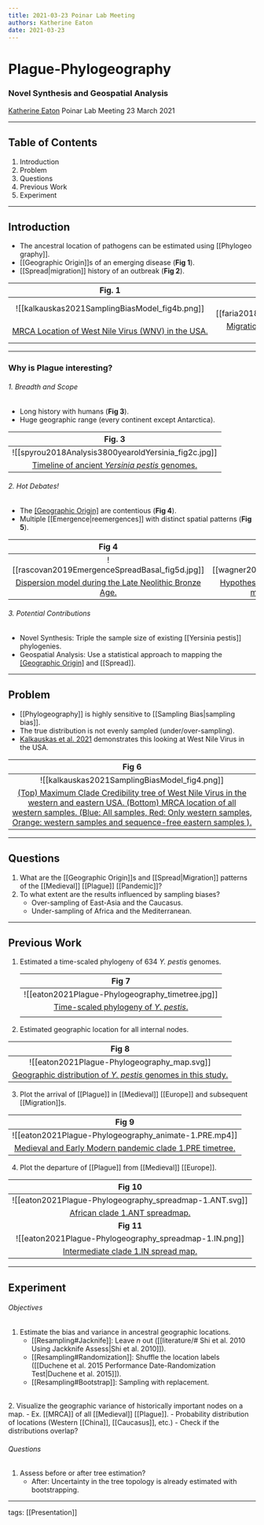 ```yaml
---
title: 2021-03-23 Poinar Lab Meeting
authors: Katherine Eaton
date: 2021-03-23
---
```


# Plague-Phylogeography 
### Novel Synthesis and Geospatial Analysis

[Katherine Eaton](https://ktmeaton.github.io/)
Poinar Lab Meeting
23 March 2021

---

## Table of Contents

1. Introduction
2. Problem
3. Questions
4. Previous Work
5. Experiment
 
---

## Introduction

 - The ancestral location of pathogens can be estimated using [[Phylogeography]].
- [[Geographic Origin]]s of an emerging disease (**Fig 1**).
- [[Spread|migration]] history of an outbreak (**Fig 2**).

| Fig. 1                                            |                   Fig 2.                    |
|:-------------------------------------------------:|:-------------------------------------------:|
|  ![[kalkauskas2021SamplingBiasModel_fig4b.png]]   | ![[faria2018GenomicEpidemiologicalMonitoring_fig4e.jpg]] |
| [MRCA Location of West Nile Virus (WNV) in the USA.](Kalkauskas%20et%20al.%202021%20Sampling%20Bias%20Model.md) | [Migration of the Yellow Fever Virus (YFV) outbreak in Brazil.](Faria%20et%20al.%202018%20Genomic%20Epidemiological%20Monitoring.md) |

---

### Why is Plague interesting?

 ###### 1. Breadth and Scope
- Long history with humans (**Fig 3**).
- Huge geographic range (every continent except Antarctica).

|                      Fig. 3                       |
|:-------------------------------------------------:|
|           ![[spyrou2018Analysis3800yearoldYersinia_fig2c.jpg]]           |
| [Timeline of ancient <i>Yersinia pestis</i> genomes.](Spyrou%20et%20al.%202018%20Analysis%203800-Year-Old%20Yersinia.md) | 

 ###### 2. Hot Debates!
- The [[Geographic Origin]](s) are contentious (**Fig 4**).
- Multiple [[Emergence|reemergences]] with distinct spatial patterns (**Fig 5**).

|                                                   Fig 4                                                   |                              Fig 5                               |
|:---------------------------------------------------------------------------------------------------------:|:----------------------------------------------------------------:|
|                              ![[rascovan2019EmergenceSpreadBasal_fig5d.jpg]]                              |           ![[wagner2014YersiniaPestisPlague_fig4.jpg]]           |
| [Dispersion model during the Late Neolithic Bronze Age.](Rascovan%20et%20al.%202019%20Emergence%20Spread%20Basal.md) | [Hypothesized dissemination routes of the major plague pandemics.](Wagner%20et%20al.%202014%20Yersinia%20Pestis%20Plague.md) |

 ###### 3. Potential Contributions
- Novel Synthesis: Triple the sample size of existing [[Yersinia pestis]] phylogenies.
- Geospatial Analysis: Use a statistical approach to mapping the [[Geographic Origin]](s) and [[Spread]].

---

## Problem

- [[Phylogeography]] is highly sensitive to [[Sampling Bias|sampling bias]].
- The true distribution is not evenly sampled (under/over-sampling).
- [Kalkauskas et al. 2021](Kalkauskas%20et%20al.%202021%20Sampling%20Bias%20Model.md) demonstrates this looking at West Nile Virus in the USA.
 
|    Fig 6                                                                                      |
|:-----------------------------------------------------------------:|
| ![[kalkauskas2021SamplingBiasModel_fig4.png]] |
| [(Top) Maximum Clade Credibility tree of West Nile Virus in the western and eastern USA. (Bottom) MRCA location of all western samples. (Blue: All samples, Red: Only western samples, Orange: western samples and sequence-free eastern samples ).](Kalkauskas%20et%20al.%202021%20Sampling%20Bias%20Model.md) |

---

## Questions

1. What are the [[Geographic Origin]]s and [[Spread|Migration]] patterns of the [[Medieval]] [[Plague]] [[Pandemic]]?
1. To what extent are the results influenced by sampling biases?
	- Over-sampling of East-Asia and the Caucasus.
	- Under-sampling of Africa and the Mediterranean.
---

## Previous Work

1. Estimated a time-scaled phylogeny of 634  <i>Y. pestis</i> genomes.

	|                                     Fig 7                                     |
	|:-----------------------------------------------------------------------------:|
	|               ![[eaton2021Plague-Phylogeography_timetree.jpg]]                |
	| [Time-scaled phylogeny of <i>Y. pestis</i>. ](Eaton%20et%20al.%202021%20Plague%20Phylogeography%20Novel.md) |
	|                                                                               |

1. Estimated geographic location for all internal nodes.


| Fig  8                                                                                                      |
|:--------------------------------------------------------------------:|
| ![[eaton2021Plague-Phylogeography_map.svg]]                                |
| [Geographic distribution of <i>Y. pestis</i> genomes in this study.](Eaton%20et%20al.%202021%20Plague%20Phylogeography%20Novel.md)            |

3. Plot the arrival of [[Plague]] in [[Medieval]] [[Europe]] and subsequent [[Migration]]s.

|                                                Fig 9                                                 |
|:----------------------------------------------------------------------------------------------------:|
|                             ![[eaton2021Plague-Phylogeography_animate-1.PRE.mp4]]                              |
| [Medieval and Early Modern  pandemic clade 1.PRE timetree. ](Eaton%20et%20al.%202021%20Plague%20Phylogeography%20Novel.md) |
                					
4. Plot the departure of [[Plague]] from [[Medieval]] [[Europe]].

| Fig 10 |
|:---------:|
| ![[eaton2021Plague-Phylogeography_spreadmap-1.ANT.svg]] |
| [African  clade 1.ANT spreadmap. ](Eaton%20et%20al.%202021%20Plague%20Phylogeography%20Novel.md) |
| **Fig 11** |
| ![[eaton2021Plague-Phylogeography_spreadmap-1.IN.png]] |
| [Intermediate clade 1.IN spread map. ](Eaton%20et%20al.%202021%20Plague%20Phylogeography%20Novel.md) |

---

## Experiment

###### Objectives

1. Estimate the bias and variance in ancestral geographic locations.
	-  [[Resampling#Jacknife]]: Leave <i>n</i> out ([[literature/# Shi et al. 2010 Using Jackknife Assess|Shi et al. 2010]]).
	-   [[Resampling#Randomization]]: Shuffle the location labels ([[Duchene et al. 2015 Performance Date-Randomization Test|Duchene et al. 2015]]).
	-  [[Resampling#Bootstrap]]: Sampling with replacement. 
<br>	  
2. Visualize the geographic variance  of historically important nodes on a map.
	- Ex. [[MRCA]] of all [[Medieval]] [[Plague]].
	- Probability distribution of locations (Western [[China]], [[Caucasus]], etc.)
	- Check if the distributions overlap?
<br>

###### Questions

1. Assess before or after tree estimation?
	- After: Uncertainty in the tree topology is already estimated with bootstrapping.


---

tags: [[Presentation]]
